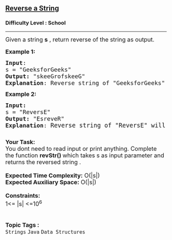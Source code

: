 <h2><a href="https://www.geeksforgeeks.org/problems/java-reverse-a-string0416/1?page=1&category=Java&sortBy=submissions">Reverse a String</a></h2><h3>Difficulty Level : School</h3><hr><div class="problems_problem_content__Xm_eO"><p><span style="font-size: 18px;">Given a string <strong>s</strong> , return reverse of the string as output.</span><br><br><span style="font-size: 18px;"><strong>Example 1:</strong></span></p>
<pre><span style="font-size: 18px;"><strong>Input</strong>: <br>s = "GeeksforGeeks</span><span style="font-size: 18px;">"
<strong>Output:</strong>&nbsp;"skeeGrofskeeG</span><span style="font-size: 18px;">"&nbsp;
<strong>Explanation</strong>: Reverse string of "GeeksforGeeks" will be "skeeGrofskeeG<span style="font-size: 18px;">"</span>
</span></pre>
<p><span style="font-size: 18px;"><strong>Example 2:</strong></span></p>
<pre><span style="font-size: 18px;"><strong>Input: <br></strong>s = "ReversE"
<strong>Output:&nbsp;</strong>"EsreveR"
<strong>Explanation</strong>: </span><span style="font-size: 14pt;">Reverse string of "ReversE" will be "EsreveR"</span></pre>
<p><br><span style="font-size: 18px;"><strong>Your Task:&nbsp;&nbsp;</strong><br>You dont need to read input or print anything. Complete the function <strong>revStr</strong><strong>()&nbsp;</strong>which takes s as input parameter and returns the reversed string .<br><br><strong>Expected Time Complexity:</strong> O(|s|)<br><strong>Expected Auxiliary Space:</strong> O(|s|)<br><br><strong>Constraints:</strong><br>1&lt;= |s| &lt;=10<sup>6</sup></span></p></div><br><p><span style=font-size:18px><strong>Topic Tags : </strong><br><code>Strings</code>&nbsp;<code>Java</code>&nbsp;<code>Data Structures</code>&nbsp;